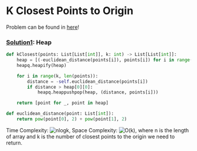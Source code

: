 # K Closest Points to Origin

Problem can be found in [here](https://leetcode.com/problems/k-closest-points-to-origin)!

### [Solution1](/Heap/973-KClosestPointstoOrigin/solution1.py): Heap

```python
def kClosest(points: List[List[int]], k: int) -> List[List[int]]:
    heap = [(-euclidean_distance(points[i]), points[i]) for i in range(k)]
    heapq.heapify(heap)

    for i in range(k, len(points)):
        distance = -self.euclidean_distance(points[i])
        if distance > heap[0][0]:
            heapq.heappushpop(heap, (distance, points[i]))

    return [point for _, point in heap]

def euclidean_distance(point: List[int]):
    return pow(point[0], 2) + pow(point[1], 2)
```

Time Complexity: ![nlogk](<https://latex.codecogs.com/svg.image?\inline&space;O(nlogk)>), Space Complexity: ![O(k)](<https://latex.codecogs.com/svg.image?\inline&space;O(k)>), where n is the length of array and k is the number of closest points to the origin we need to return.
